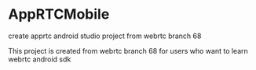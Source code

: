 # AppRTCMobile
create apprtc android studio project from webrtc branch 68

This project is created from webrtc branch 68 for users who want to learn webrtc android sdk
